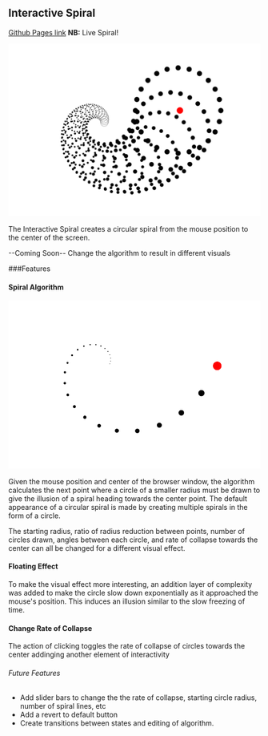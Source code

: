 ## Interactive Spiral

[Github Pages link][github-pages] **NB:** Live Spiral!

[github-pages]: http://gregferg.github.io/interactive_spiral/

![circle_spiral](./readme_photos/circle_spiral.png)

The Interactive Spiral creates a circular spiral from the mouse position to the center of the screen.

--Coming Soon-- Change the algorithm to result in different visuals

###Features

#### Spiral Algorithm

![basic_spiral](./readme_photos/basic_spiral.png)


Given the mouse position and center of the browser window, the algorithm calculates the next point where a circle of a smaller radius must be drawn to give the illusion of a spiral heading towards the center point. The default appearance of a circular spiral is made by creating multiple spirals in the form of a circle.

The starting radius, ratio of radius reduction between points, number of circles drawn, angles between each circle, and rate of collapse towards the center can all be changed for a different visual effect.


#### Floating Effect

To make the visual effect more interesting, an addition layer of complexity was added to make the circle slow down exponentially as it approached the mouse's position. This induces an illusion similar to the slow freezing of time.


#### Change Rate of Collapse

The action of clicking toggles the rate of collapse of circles towards the center addinging another element of interactivity


###### Future Features

* Add slider bars to change the the rate of collapse, starting circle radius, number of spiral lines, etc
* Add a revert to default button
* Create transitions between states and editing of algorithm.
